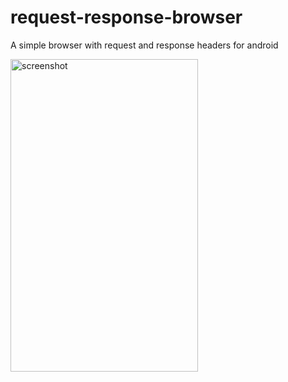 # request-response-browser

A simple browser with request and response headers for android

<img src="https://user-images.githubusercontent.com/29441534/41980919-f47833aa-7a3c-11e8-986c-4868f2200540.png" alt="screenshot" width="300" height="500">



